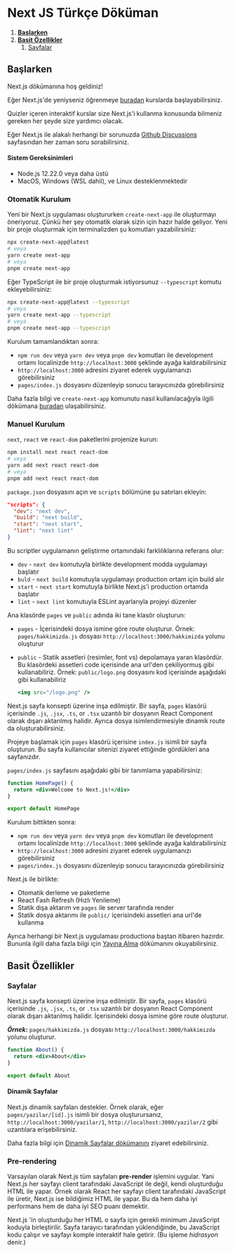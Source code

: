 # **Next JS Türkçe Döküman**

1. [**Başlarken**](#başlarken)
2. [**Basit Özellikler**](#basit-özellikler)
   1. [Sayfalar](#sayfalar)

## Başlarken 

Next.js dökümanına hoş geldiniz!

Eğer Next.js'de yeniyseniz öğrenmeye [buradan](https://nextjs.org/learn/basics/create-nextjs-app) kurslarda başlayabilirsiniz.

Quizler içeren interaktif kurslar size Next.js'i kullanma konusunda bilmeniz gereken her şeyde size yardımcı olacak.

Eğer Next.js ile alakalı herhangi bir sorunuzda [Github Discussions](https://github.com/vercel/next.js/discussions) sayfasından her zaman soru sorabilirsiniz.

#### Sistem Gereksinimleri

- Node.js 12.22.0 veya daha üstü
- MacOS, Windows (WSL dahil), ve Linux desteklenmektedir

### Otomatik Kurulum

Yeni bir Next.js uygulaması oluştururken `create-next-app` ile oluşturmayı öneriyoruz. Çünkü her şey otomatik olarak sizin için hazır halde geliyor. Yeni bir proje oluşturmak için terminalizden şu komutları yazabilirsiniz:

```bash
npx create-next-app@latest
# veya
yarn create next-app
# veya
pnpm create next-app
```

Eğer TypeScript ile bir proje oluşturmak istiyorsunuz `--typescript` komutu ekleyebilirsiniz:

```bash
npx create-next-app@latest --typescript
# veya
yarn create next-app --typescript
# veya
pnpm create next-app --typescript
```

Kurulum tamamlandıktan sonra:

- `npm run dev` veya `yarn dev` veya `pnpm dev` komutları ile development ortamı localinizde `http://localhost:3000` şeklinde ayağa kaldırabilirsiniz
- `http://localhost:3000`  adresini ziyaret ederek uygulamanızı görebilirsiniz
- `pages/index.js` dosyasını düzenleyip sonucu tarayıcınızda görebilirsiniz

Daha fazla bilgi ve `create-next-app` komunutu nasıl kullanılacağıyla ilgili dökümana [buradan](https://nextjs.org/docs/api-reference/create-next-app) ulaşabilirsiniz.


### Manuel Kurulum

`next`, `react` ve `react-dom` paketlerini projenize kurun: 

```bash
npm install next react react-dom
# veya
yarn add next react react-dom
# veya
pnpm add next react react-dom
```

`package.json` dosyasını açın ve `scripts` bölümüne şu satırları ekleyin:

```json
"scripts": {
  "dev": "next dev",
  "build": "next build",
  "start": "next start",
  "lint": "next lint"
}
```

Bu scriptler uygulamanın geliştirme ortamındaki farklılıklarına referans olur:

- `dev` - `next dev` komutuyla birlikte development modda uygulamayı başlatır
- `buld` - `next build` komutuyla uygulamayı production ortam için build alır
- `start` - `next start` komutuyla birlikte Next.js'i production ortamda başlatır
- `lint` - `next lint` komutuyla ESLint ayarlarıyla projeyi düzenler

Ana klasörde `pages` ve `public` adında iki tane klasör oluşturun:

- `pages` - İçerisindeki dosya ismine göre route oluşturur. Örnek: `pages/hakkimizda.js` dosyası
  `http://localhost:3000/hakkimizda` yolunu oluşturur

- `public` - Statik assetleri (resimler, font vs) depolamaya yaran klasördür. Bu klasördeki assetleri code içerisinde
  ana url'den çekiliyormuş gibi kullanabiliriz. Örnek: `public/logo.png` dosyasını kod içerisinde aşağıdaki gibi kullanabiliriz

  ```jsx
  <img src="/logo.png" />
  ```

Next.js sayfa konsepti üzerine inşa edilmiştir. Bir sayfa, `pages` klasörü içerisinde `.js`, `.jsx`, `.ts`, or `.tsx`
uzantılı bir dosyanın React Component olarak dışarı aktarılmış halidir. Ayrıca dosya isimlendirmesiyle dinamik route da oluşturabilirsiniz.

Projeye başlamak için `pages` klasörü içerisine `index.js` isimli bir sayfa oluşturun. Bu sayfa kullanıcılar sitenizi ziyaret ettiğinde gördükleri ana sayfanızdır. 

`pages/index.js` sayfasını aşağıdaki gibi bir tanımlama yapabilirsiniz: 

```jsx
function HomePage() {
  return <div>Welcome to Next.js!</div>
}

export default HomePage
```

Kurulum bittikten sonra:

- `npm run dev` veya `yarn dev` veya `pnpm dev` komutları ile development ortamı localinizde `http://localhost:3000` şeklinde ayağa kaldırabilirsiniz
- `http://localhost:3000` adresini ziyaret ederek uygulamanızı görebilirsiniz
- `pages/index.js` dosyasını düzenleyip sonucu tarayıcınızda görebilirsiniz

Next.js ile birlikte:

- Otomatik derleme ve paketleme
- React Fash Refresh (Hızlı Yenileme)
- Statik dışa aktarım ve `pages` ile server tarafında render
- Statik dosya aktarımı ile `public/` içerisindeki assetleri ana url'de kullanma

Ayrıca herhangi bir Next.js uygulaması productiona baştan itibaren hazırdır. Bununla ilgili daha fazla bilgi için [Yayına Alma](https://nextjs.org/docs/deployment) dökümanını okuyabilirsiniz.

## Basit Özellikler

### Sayfalar

Next.js sayfa konsepti üzerine inşa edilmiştir. Bir sayfa, `pages` klasörü içerisinde `.js`, `.jsx`, `.ts`, or `.tsx` uzantılı bir dosyanın React Component olarak dışarı aktarılmış halidir. İçerisindeki dosya ismine göre route oluşturur.

***Örnek:***  `pages/hakkimizda.js` dosyası `http://localhost:3000/hakkimizda` yolunu oluşturur.

```jsx
function About() {
  return <div>About</div>
}

export default About
```

#### Dinamik Sayfalar

Next.js dinamik sayfaları destekler. Örnek olarak, eğer `pages/yazilar/[id].js` isimli bir dosya oluşturursanız, `http://localhost:3000/yazilar/1`, `http://localhost:3000/yazilar/2` gibi uzantılara erişebilirsiniz.

Daha fazla bilgi için [Dinamik Sayfalar dökümanını](#dinamik-sayfalar) ziyaret edebilirsiniz.

### Pre-rendering

Varsayılan olarak Next.js tüm sayfaları **pre-render** işlemini uygular. Yani Next.js her sayfayı client tarafındaki JavaScript ile değil,  kendi oluşturduğu HTML ile yapar. Örnek olarak React her sayfayı client tarafındaki JavaScript ile üretir, Next.js ise bildiğimiz HTML ile yapar. Bu da hem daha iyi performans hem de daha iyi SEO puanı demektir.

Next.js 'in oluşturduğu her HTML o sayfa için gerekli minimum JavaScript koduyla birleştirilir. Sayfa tarayıcı tarafından yüklendiğinde, bu JavaScript kodu çalışır ve sayfayı komple interaktif hale getirir. (Bu işleme *hidrasyon* denir.)
